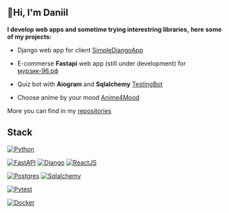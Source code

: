 ## 👋Hi, I'm Daniil 

__I develop web apps and sometime trying interestring libraries,__
__here some of my projects:__

* Django web app for client [SimpleDjangoApp](https://github.com/KosmosoJ/SimpleDjangoApp)

* E-commerse __Fastapi__ web app (still under development) for [мурзик-96.рф](https://xn---96-yddfml6a0a.xn--p1ai/)

* Quiz bot with __Aiogram__ and __Sqlalchemy__ [TestingBot](https://github.com/KosmosoJ/testing_bot)

* Choose anime by your mood [Anime4Mood](https://github.com/KosmosoJ/A4M)

More you can find in my [repositories](https://github.com/KosmosoJ?tab=repositories)




## Stack 

<!-- Baged and icons from  https://github.com/inttter/md-badges https://simpleicons.org/-->

[![Python](https://img.shields.io/badge/Python-3776AB?logo=python&logoColor=fff)](https://www.python.org/)

[![FastAPI](https://img.shields.io/badge/FastAPI-009485.svg?logo=fastapi&logoColor=white)](https://fastapi.tiangolo.com/)
[![Django](https://img.shields.io/badge/Django-%23092E20.svg?logo=django&logoColor=white)](https://www.djangoproject.com/)
[![ReactJS](https://img.shields.io/badge/React-%2320232a.svg?logo=react&logoColor=%2361DAFB)](#)

[![Postgres](https://img.shields.io/badge/Postgres-%23316192.svg?logo=postgresql&logoColor=white)](#)
[![Sqlalchemy](https://img.shields.io/badge/Sqlalchemy-%4432345.svg?logo=sqlalchemy&logoColor=white)](https://www.sqlalchemy.org/)

[![Pytest](https://img.shields.io/badge/Pytest-%238cb1ed.svg?logo=pytest&logoColor=white)](https://docs.pytest.org/en/stable/)


[![Docker](https://img.shields.io/badge/Docker-2496ED?logo=docker&logoColor=fff)](https://www.docker.com/)
<!--
**KosmosoJ/KosmosoJ** is a ✨ _special_ ✨ repository because its `README.md` (this file) appears on your GitHub profile.

Here are some ideas to get you started:

- 🔭 I’m currently working on ...
- 🌱 I’m currently learning ...
- 👯 I’m looking to collaborate on ...
- 🤔 I’m looking for help with ...
- 💬 Ask me about ...
- 📫 How to reach me: ...
- 😄 Pronouns: ...
- ⚡ Fun fact: ...
-->
